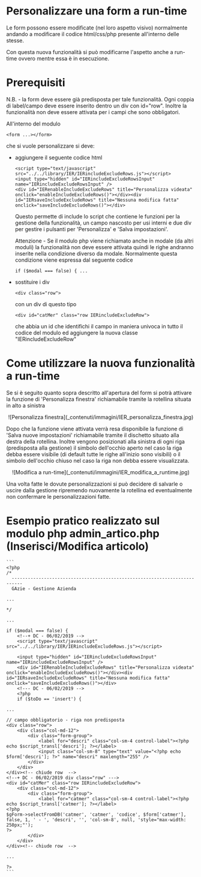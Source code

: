 # Personalizzare una form a run-time

Le form possono essere modificate (nel loro aspetto visivo) normalmente andando a modificare il codice html/css/php presente all'interno delle stesse.

Con questa nuova funzionalità si può modificarne l'aspetto anche a run-time ovvero mentre essa è in esecuzione.

# Prerequisiti

N.B. - la form deve essere già predisposta per tale funzionalità. Ogni coppia di label/campo deve essere inserito dentro un div con id="row". Inoltre la funzionalità non deve essere attivata per i campi che sono obbligatori.

All'interno del modulo
  ```
  <form ...></form>
  ```
  che si vuole personalizzare si deve:

* aggiungere il seguente codice html

  ```
  <script type="text/javascript" src="../../library/IER/IERincludeExcludeRows.js"></script>
  <input type="hidden" id="IERincludeExcludeRowsInput" name="IERincludeExcludeRowsInput" />
  <div id="IERenableIncludeExcludeRows" title="Personalizza videata" onclick="enableIncludeExcludeRows()"></div><div id="IERsaveIncludeExcludeRows" title="Nessuna modifica fatta" onclick="saveIncludeExcludeRows()"></div>
  ```

  Questo permette di include lo script che contiene le funzioni per la gestione della funzionalità, un campo nascosto per usi interni e due div per gestire i pulsanti per 'Personalizza' e 'Salva impostazioni'.

  Attenzione -  Se il modulo php viene richiamato anche in modale (da altri moduli) la funzionalità non deve essere attivata quindi le righe andranno inserite nella condizione diverso da modale. Normalmente questa condizione viene espressa dal seguente codice

  ```
  if ($modal === false) { ...
  ```

* sostituire i div
    ```
    <div class="row">
    ```

  con un div di questo tipo

  ```
  <div id="catMer" class="row IERincludeExcludeRow">
  ```

  che abbia un id che identifichi il campo in maniera univoca in tutto il codice del modulo ed aggiungere la nuova classe "IERincludeExcludeRow"

# Come utilizzare la nuova funzionalità a run-time

Se si è seguito quanto sopra descritto all'apertura del form si potrà attivare la funzione di 'Personalizza finestra' richiamabile tramite la rotellina <i class="glyphicon glyphicon-cog"></i> situata in alto a sinistra

<center>![Personalizza finestra](_contenuti/immagini/IER_personalizza_finestra.jpg)</center>

Dopo che la funzione viene attivata verrà resa disponibile la funzione di 'Salva nuove impostazioni' richiamabile tramite il dischetto <i class="glyphicon glyphicon-floppy-disk"></i> situato alla destra della rotellina. Inoltre vengono posizionati alla sinistra di ogni riga (predisposta alla gestione) il simbolo dell'occhio aperto <span style="color:#03ab00"><i class="glyphicon glyphicon-eye-open"></i></span> nel caso la riga debba essere visibile (di default tutte le righe all'inizio sono visibili) o il simbolo dell'occhio chiuso <span style="color:red"><i class="glyphicon glyphicon-eye-close"></i></span> nel caso la riga non debba essere visualizzata.

<center>![Modifica a run-time](_contenuti/immagini/IER_modifica_a_runtime.jpg)</center>

Una volta fatte le dovute personalizzazioni si può decidere di salvarle o uscire dalla gestione ripremendo nuovamente la rotellina ed eventualmente non confermare le personalizzazioni fatte.

# Esempio pratico realizzato sul modulo php admin_artico.php (Inserisci/Modifica articolo)

    ```
    <?php
    /*
      --------------------------------------------------------------------------
      GAzie - Gestione Azienda

    ...

    */

    ...

    if ($modal === false) {
        <!--+ DC - 06/02/2019 -->
        <script type="text/javascript" src="../../library/IER/IERincludeExcludeRows.js"></script>

        <input type="hidden" id="IERincludeExcludeRowsInput" name="IERincludeExcludeRowsInput" />
        <div id="IERenableIncludeExcludeRows" title="Personalizza videata" onclick="enableIncludeExcludeRows()"></div><div id="IERsaveIncludeExcludeRows" title="Nessuna modifica fatta" onclick="saveIncludeExcludeRows()"></div>
        <!--- DC - 06/02/2019 -->
        <?php
        if ($toDo == 'insert') {

    ...

    // campo obbligatorio - riga non predisposta
    <div class="row">
        <div class="col-md-12">
            <div class="form-group">
                <label for="descri" class="col-sm-4 control-label"><?php echo $script_transl['descri']; ?></label>
                <input class="col-sm-8" type="text" value="<?php echo $form['descri']; ?>" name="descri" maxlength="255" />
            </div>
        </div>
    </div><!-- chiude row  -->
    <!--+ DC - 06/02/2019 div class="row" --->
    <div id="catMer" class="row IERincludeExcludeRow">
        <div class="col-md-12">
            <div class="form-group">
                <label for="catmer" class="col-sm-4 control-label"><?php echo $script_transl['catmer']; ?></label>
    <?php
    $gForm->selectFromDB('catmer', 'catmer', 'codice', $form['catmer'], false, 1, ' - ', 'descri', '', 'col-sm-8', null, 'style="max-width: 250px;"');
    ?>
            </div>
        </div>
    </div><!-- chiude row  -->

    ...

    ?>
    ```
